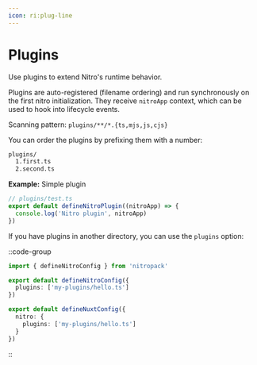 ```yaml
---
icon: ri:plug-line
---
```


#  Plugins

Use plugins to extend Nitro's runtime behavior.

Plugins are auto-registered (filename ordering) and run synchronously on the first nitro initialization. They receive `nitroApp` context, which can be used to hook into lifecycle events.

Scanning pattern: `plugins/**/*.{ts,mjs,js,cjs}`

You can order the plugins by prefixing them with a number:

```md
plugins/
  1.first.ts
  2.second.ts
```

**Example:** Simple plugin

```ts
// plugins/test.ts
export default defineNitroPlugin((nitroApp) => {
  console.log('Nitro plugin', nitroApp)
})
```

If you have plugins in another directory, you can use the `plugins` option:

::code-group
```ts [nitro.config.ts]
import { defineNitroConfig } from 'nitropack'

export default defineNitroConfig({
  plugins: ['my-plugins/hello.ts']
})
```
```ts [nuxt.config.ts]
export default defineNuxtConfig({
  nitro: {
    plugins: ['my-plugins/hello.ts']
  }
})
```
::

